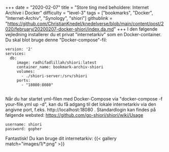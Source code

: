+++
date = "2020-02-07"
title = "Store ting med beholdere: Internet Archive i Docker"
difficulty = "level-3"
tags = ["bookmarks", "Docker", "Internet-Archiv", "Synology", "shiori"]
githublink = "https://github.com/ChristianKnedel/knedelverse/blob/main/content/post/2020/february/20200207-docker-shiori/index.da.md"
+++
I den følgende vejledning installerer du et privat "internetarkiv" som en Docker-container. Du skal blot bruge denne "Docker-compose"-fil:
```
version: '2'
services:
  db:
     image: radhifadlillah/shiori:latest
     container_name: bookmark-archiv-shiori
     volumes:
       - ./shiori-server:/srv/shiori
     ports:
       - "18080:8080"


```
Når du har startet yml-filen med Docker-Compose via "docker-compose -f your-file.yml up -d", kan du få adgang til det lokale internetarkiv via den angivne port, f.eks. http://localhost:18080 . Standardlogin kan findes på følgende websted: https://github.com/go-shiori/shiori/wiki/Usage
```
username: shiori
password: gopher

```
Fantastisk! Du kan bruge dit internetarkiv:
{{< gallery match="images/1/*.png" >}}